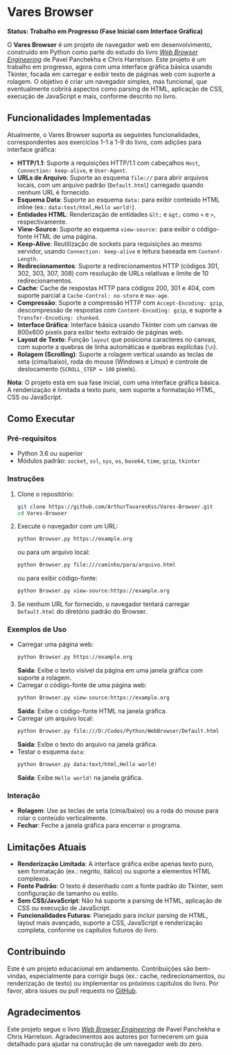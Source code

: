# Vares Browser

**Status: Trabalho em Progresso (Fase Inicial com Interface Gráfica)**

O **Vares Browser** é um projeto de navegador web em desenvolvimento, construído em Python como parte do estudo do livro [*Web Browser Engineering*](https://browser.engineering/index.html) de Pavel Panchekha e Chris Harrelson. Este projeto é um trabalho em progresso, agora com uma interface gráfica básica usando Tkinter, focada em carregar e exibir texto de páginas web com suporte a rolagem. O objetivo é criar um navegador simples, mas funcional, que eventualmente cobrirá aspectos como parsing de HTML, aplicação de CSS, execução de JavaScript e mais, conforme descrito no livro.

## Funcionalidades Implementadas

Atualmente, o Vares Browser suporta as seguintes funcionalidades, correspondentes aos exercícios 1-1 a 1-9 do livro, com adições para interface gráfica:

- **HTTP/1.1**: Suporte a requisições HTTP/1.1 com cabeçalhos `Host`, `Connection: keep-alive`, e `User-Agent`.
- **URLs de Arquivo**: Suporte ao esquema `file://` para abrir arquivos locais, com um arquivo padrão (`Default.html`) carregado quando nenhum URL é fornecido.
- **Esquema Data**: Suporte ao esquema `data:` para exibir conteúdo HTML inline (ex.: `data:text/html,Hello world!`).
- **Entidades HTML**: Renderização de entidades `&lt;` e `&gt;` como `<` e `>`, respectivamente.
- **View-Source**: Suporte ao esquema `view-source:` para exibir o código-fonte HTML de uma página.
- **Keep-Alive**: Reutilização de sockets para requisições ao mesmo servidor, usando `Connection: keep-alive` e leitura baseada em `Content-Length`.
- **Redirecionamentos**: Suporte a redirecionamentos HTTP (códigos 301, 302, 303, 307, 308) com resolução de URLs relativas e limite de 10 redirecionamentos.
- **Cache**: Cache de respostas HTTP para códigos 200, 301 e 404, com suporte parcial a `Cache-Control: no-store` e `max-age`.
- **Compressão**: Suporte a compressão HTTP com `Accept-Encoding: gzip`, descompressão de respostas com `Content-Encoding: gzip`, e suporte a `Transfer-Encoding: chunked`.
- **Interface Gráfica**: Interface básica usando Tkinter com um canvas de 800x600 pixels para exibir texto extraído de páginas web.
- **Layout de Texto**: Função `layout` que posiciona caracteres no canvas, com suporte a quebras de linha automáticas e quebras explícitas (`\n`).
- **Rolagem (Scrolling)**: Suporte a rolagem vertical usando as teclas de seta (cima/baixo), roda do mouse (Windows e Linux) e controle de deslocamento (`SCROLL_STEP = 100` pixels).

**Nota**: O projeto está em sua fase inicial, com uma interface gráfica básica. A renderização é limitada a texto puro, sem suporte a formatação HTML, CSS ou JavaScript.

## Como Executar

### Pré-requisitos
- Python 3.6 ou superior
- Módulos padrão: `socket`, `ssl`, `sys`, `os`, `base64`, `time`, `gzip`, `tkinter`

### Instruções
1. Clone o repositório:
   ```bash
   git clone https://github.com/ArthurTavaresKss/Vares-Browser.git
   cd Vares-Browser
   ```
2. Execute o navegador com um URL:
   ```bash
   python Browser.py https://example.org
   ```
   ou para um arquivo local:
   ```bash
   python Browser.py file:///caminho/para/arquivo.html
   ```
   ou para exibir código-fonte:
   ```bash
   python Browser.py view-source:https://example.org
   ```
3. Se nenhum URL for fornecido, o navegador tentará carregar `Default.html` do diretório padrão do Browser.

### Exemplos de Uso
- Carregar uma página web:
  ```bash
  python Browser.py https://example.org
  ```
  **Saída**: Exibe o texto visível da página em uma janela gráfica com suporte a rolagem.
- Carregar o código-fonte de uma página web:
  ```bash
  python Browser.py view-source:https://example.org
  ```
  **Saída**: Exibe o código-fonte HTML na janela gráfica.
- Carregar um arquivo local:
  ```bash
  python Browser.py file:///D:/Codes/Python/WebBrowser/Default.html
  ```
  **Saída**: Exibe o texto do arquivo na janela gráfica.
- Testar o esquema `data`:
  ```bash
  python Browser.py data:text/html,Hello world!
  ```
  **Saída**: Exibe `Hello world!` na janela gráfica.

### Interação
- **Rolagem**: Use as teclas de seta (cima/baixo) ou a roda do mouse para rolar o conteúdo verticalmente.
- **Fechar**: Feche a janela gráfica para encerrar o programa.

## Limitações Atuais
- **Renderização Limitada**: A interface gráfica exibe apenas texto puro, sem formatação (ex.: negrito, itálico) ou suporte a elementos HTML complexos.
- **Fonte Padrão**: O texto é desenhado com a fonte padrão do Tkinter, sem configuração de tamanho ou estilo.
- **Sem CSS/JavaScript**: Não há suporte a parsing de HTML, aplicação de CSS ou execução de JavaScript.
- **Funcionalidades Futuras**: Planejado para incluir parsing de HTML, layout mais avançado, suporte a CSS, JavaScript e renderização completa, conforme os capítulos futuros do livro.

## Contribuindo
Este é um projeto educacional em andamento. Contribuições são bem-vindas, especialmente para corrigir bugs (ex.: cache, redirecionamentos, ou renderização de texto) ou implementar os próximos capítulos do livro. Por favor, abra issues ou pull requests no [GitHub](https://github.com/ArthurTavaresKss/Vares-Browser).

## Agradecimentos
Este projeto segue o livro [*Web Browser Engineering*](https://browser.engineering/index.html) de Pavel Panchekha e Chris Harrelson. Agradecimentos aos autores por fornecerem um guia detalhado para ajudar na construção de um navegador web do zero.